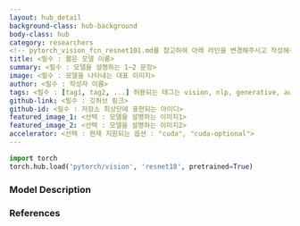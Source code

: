 ```yaml
---
layout: hub_detail
background-class: hub-background
body-class: hub
category: researchers
<!-- pytorch_vision_fcn_resnet101.md를 참고하여 아래 라인을 변경해주시고 작성해주시고, 이 줄은 지워주세요. -->
title: <필수 : 짦은 모델 이름>
summary: <필수 : 모델을 설명하는 1~2 문장>
image: <필수 : 모델을 나타내는 대표 이미지>
author: <필수 : 작성자 이름>
tags: <필수 : [tag1, tag2, ...] 허용되는 태그는 vision, nlp, generative, audio, scriptable 입니다.>
github-link: <필수 : 깃허브 링크>
github-id: <필수 : 저장소 최상단에 표현되는 아이디>
featured_image_1: <선택 : 모델을 설명하는 이미지1>
featured_image_2: <선택 : 모델을 설명하는 이미지2>
accelerator: <선택 : 현재 지원되는 옵션 : "cuda", "cuda-optional">
---
```

<!-- 필수 : torch.hub 를 통해 실행할 수 있는 예제 스크립트를 넣어주세요. -->
```python
import torch
torch.hub.load('pytorch/vision', 'resnet18', pretrained=True)
```
<!-- 모델을 설명하는 코드를 넣어주세요. 25줄 이하가 적합합니다. -->

<!-- 필수 : 모델 설명을 넣어주세요, md format 으로 작성가능합니다. -->
### Model Description


<!-- 선택 : 참조 논문의 링크를 넣어주세요. -->
### References
